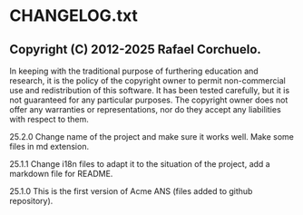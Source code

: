 # CHANGELOG.txt

## Copyright (C) 2012-2025 Rafael Corchuelo.

In keeping with the traditional purpose of furthering education and research, it is
the policy of the copyright owner to permit non-commercial use and redistribution of
this software. It has been tested carefully, but it is not guaranteed for any particular
purposes.  The copyright owner does not offer any warranties or representations, nor do
they accept any liabilities with respect to them.

25.2.0 Change name of the project and make sure it works well. Make some files in md extension.

25.1.1 Change i18n files to adapt it to the situation of the project, add a markdown file for README.

25.1.0 This is the first version of Acme ANS (files added to github repository).